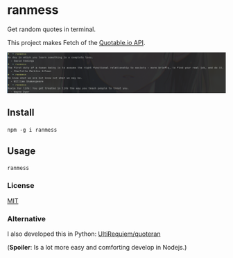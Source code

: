 # ranmess

Get random quotes in terminal.

This project makes Fetch of the [Quotable.io API](https://api.quotable.io/random).

![Screenshot](./assets/screenshot.png)

## Install

`npm -g i ranmess`

## Usage

```bash
ranmess
```

### License

[MIT](./LICENSE)

### Alternative

I also developed this in Python: [UltiRequiem/quoteran](https://github.com/UltiRequiem/quoteran)

(**Spoiler**: Is a lot more easy and comforting develop in Nodejs.)
